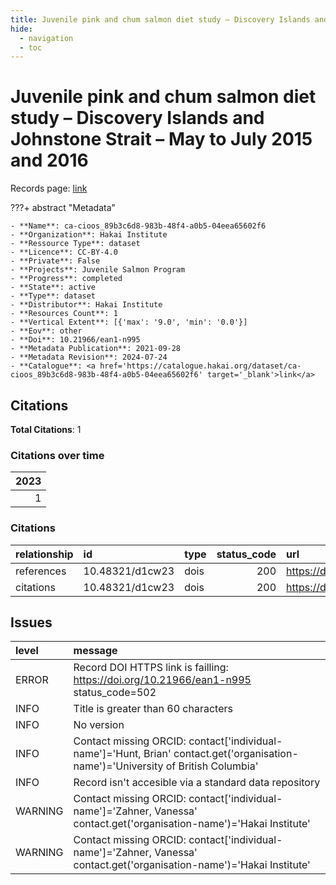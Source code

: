 ```yaml
---
title: Juvenile pink and chum salmon diet study – Discovery Islands and Johnstone Strait – May to July 2015 and 2016
hide:
  - navigation
  - toc
---
```


# Juvenile pink and chum salmon diet study – Discovery Islands and Johnstone Strait – May to July 2015 and 2016

Records page: <a href='https://catalogue.hakai.org/dataset/ca-cioos_89b3c6d8-983b-48f4-a0b5-04eea65602f6' target='_blank'>link</a>

???+ abstract "Metadata"

    - **Name**: ca-cioos_89b3c6d8-983b-48f4-a0b5-04eea65602f6 
    - **Organization**: Hakai Institute 
    - **Ressource Type**: dataset 
    - **Licence**: CC-BY-4.0 
    - **Private**: False 
    - **Projects**: Juvenile Salmon Program 
    - **Progress**: completed 
    - **State**: active 
    - **Type**: dataset 
    - **Distributor**: Hakai Institute 
    - **Resources Count**: 1 
    - **Vertical Extent**: [{'max': '9.0', 'min': '0.0'}] 
    - **Eov**: other 
    - **Doi**: 10.21966/ean1-n995 
    - **Metadata Publication**: 2021-09-28 
    - **Metadata Revision**: 2024-07-24 
    - **Catalogue**: <a href='https://catalogue.hakai.org/dataset/ca-cioos_89b3c6d8-983b-48f4-a0b5-04eea65602f6' target='_blank'>link</a> 

<div id='map'></div>


## Citations

**Total Citations**: 1

### Citations over time

|   2023 |
|-------:|
|      1 |

### Citations

| relationship   | id              | type   |   status_code | url                                                  |
|:---------------|:----------------|:-------|--------------:|:-----------------------------------------------------|
| references     | 10.48321/d1cw23 | dois   |           200 | https://dmphub.uc3prd.cdlib.net/dmps/10.48321/D1CW23 |
| citations      | 10.48321/d1cw23 | dois   |           200 | https://dmphub.uc3prd.cdlib.net/dmps/10.48321/D1CW23 |




## Issues
| level   | message                                                                                                                           |
|:--------|:----------------------------------------------------------------------------------------------------------------------------------|
| ERROR   | Record DOI HTTPS link is failling: https://doi.org/10.21966/ean1-n995 status_code=502                                             |
| INFO    | Title is greater than 60 characters                                                                                               |
| INFO    | No version                                                                                                                        |
| INFO    | Contact missing ORCID: contact['individual-name']='Hunt, Brian' contact.get('organisation-name')='University of British Columbia' |
| INFO    | Record isn't accesible via a standard data repository                                                                             |
| WARNING | Contact missing ORCID: contact['individual-name']='Zahner, Vanessa' contact.get('organisation-name')='Hakai Institute'            |
| WARNING | Contact missing ORCID: contact['individual-name']='Zahner, Vanessa' contact.get('organisation-name')='Hakai Institute'            |


<script>
   document.addEventListener("DOMContentLoaded", function() {
    var map = L.map('map').setView([51.505, -125.09], 5);
    L.tileLayer('https://tile.openstreetmap.org/{z}/{x}/{y}.png', {
        maxZoom: 19,
        attribution: '&copy; <a href="http://www.openstreetmap.org/copyright">OpenStreetMap</a>'
    }).addTo(map);
    var geojsonFeature = {
        "type": "Feature",
        "properties": {
            "name" : "Juvenile pink and chum salmon diet study – Discovery Islands and Johnstone Strait – May to July 2015 and 2016"
        },
        "geometry": {'type': 'Polygon', 'coordinates': [[[-126.84011656, 50.0454835], [-125.0375219, 50.0454835], [-125.0375219, 50.68302781], [-126.84011656, 50.68302781], [-126.84011656, 50.0454835]]]}
    }
    L.geoJSON(geojsonFeature).addTo(map);
   })
</script>